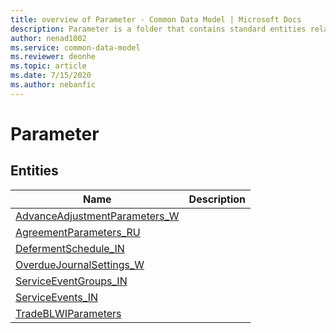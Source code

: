 ```yaml
---
title: overview of Parameter - Common Data Model | Microsoft Docs
description: Parameter is a folder that contains standard entities related to the Common Data Model.
author: nenad1002
ms.service: common-data-model
ms.reviewer: deonhe
ms.topic: article
ms.date: 7/15/2020
ms.author: nebanfic
---
```


# Parameter


## Entities

|Name|Description|
|---|---|
|[AdvanceAdjustmentParameters_W](AdvanceAdjustmentParameters_W.md)||
|[AgreementParameters_RU](AgreementParameters_RU.md)||
|[DefermentSchedule_IN](DefermentSchedule_IN.md)||
|[OverdueJournalSettings_W](OverdueJournalSettings_W.md)||
|[ServiceEventGroups_IN](ServiceEventGroups_IN.md)||
|[ServiceEvents_IN](ServiceEvents_IN.md)||
|[TradeBLWIParameters](TradeBLWIParameters.md)||
